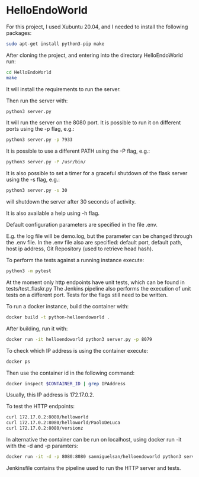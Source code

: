 # HelloEndoWorld

For this project, I used Xubuntu 20.04, and I needed to install the following packages:

```bash
sudo apt-get install python3-pip make
```

After cloning the project, and entering into the directory HelloEndoWorld run:

```bash
cd HelloEndoWorld
make

```


It will install the requirements to run the server.

Then run the server with:
```bash
python3 server.py
```

It will run the server on the 8080 port.
It is possible to run it on different ports using the -p flag, e.g.:

```bash
python3 server.py -p 7933
```

It is possible to use a different PATH using the -P flag, e.g.:
```bash
python3 server.py -P /usr/bin/
```

It is also possible to set a timer for a graceful shutdown of the flask server using the -s flag, e.g.:
```bash
python3 server.py -s 30
```
will shutdown the server after 30 seconds of activity.

It is also available a help using -h flag.

Default configuration parameters are specified in the file .env.

E.g. the log file will be demo.log, but the parameter can be changed through the .env file.
In the .env file also are specified: default port, default path, host ip address, Git Repository (used to retrieve head hash).

To perform the tests against a running instance execute:

```bash
python3 -m pytest
```

At the moment only http endpoints have unit tests, which can be found in tests/test_flaskr.py
The Jenkins pipeline also performs the execution of unit tests on a different port.
Tests for the flags still need to be written.

To run a docker instance, build the container with:
```bash
docker build -t python-helloendoworld .
```

After building, run it with:
```bash
docker run -it helloendoworld python3 server.py -p 8079
```

To check which IP address is using the container execute:
```bash
docker ps
```
Then use the container id in the following command:
```bash
docker inspect $CONTAINER_ID | grep IPAddress
```

Usually, this IP address is 172.17.0.2.

To test the HTTP endpoints:
```bash
curl 172.17.0.2:8080/helloworld
curl 172.17.0.2:8080/helloworld/PaoloDeLuca
curl 172.17.0.2:8080/versionz
```

In alternative the container can be run on localhost, using docker run -it with the -d and -p paramters:

```bash
docker run -it -d -p 8080:8080 sanmiguelsan/helloendoworld python3 server.py
```

Jenkinsfile contains the pipeline used to run the HTTP server and tests.
